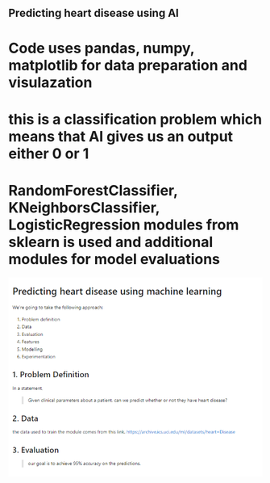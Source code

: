 ## Predicting heart disease using AI
# Code uses pandas, numpy, matplotlib for data preparation and visulazation
# this is a classification problem which means that AI gives us an output either 0 or 1
# RandomForestClassifier, KNeighborsClassifier, LogisticRegression modules from sklearn is used and additional modules for model evaluations




![alt text](https://github.com/Efe-Coding-Lab/AI-Heart-Disease-Detection/blob/main/Screenshot%202023-09-05%20015620.png?raw=true)





